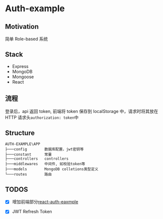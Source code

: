 # Auth-example

## Motivation

简单 Role-based 系统

## Stack

- Express
- MongoDB
- Mongoose
- React

## 流程

登录后，api 返回 token, 前端将 token 保存到 localStorage 中，请求时将其放在 HTTP 请求头`authorization: token`中

## Structure

```
AUTH-EXAMPLE\APP
├───config        数据库配置，jwt密钥等
├───constant      常量
├───controllers   controllers
├───middlewares   中间件, 如校验token等
├───models        MongoDB colletions类型定义
└───routes        路由
```

## TODOS

- [x] 增加前端部分[react-auth-eaxmple](https://github.com/zingxy/react-auth-example)

- [x] JWT Refresh Token
